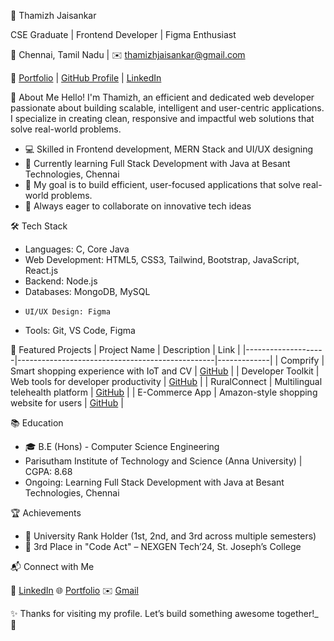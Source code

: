 🌟 Thamizh Jaisankar

CSE Graduate | Frontend Developer | Figma Enthusiast 

📍 Chennai, Tamil Nadu | ✉️ thamizhjaisankar@gmail.com  

🔗 [Portfolio](https://portfolio-fawn-beta-24.vercel.app/) | [GitHub Profile](https://github.com/Thamizhjaisankar-git) | [LinkedIn](www.linkedin.com/in/thamizhjaisankar)

👋 About Me
Hello! I'm Thamizh, an efficient and dedicated web developer passionate about building scalable, intelligent and user-centric applications. I specialize in creating clean, responsive and impactful web solutions that solve real-world problems.
- 💻 Skilled in Frontend development, MERN Stack and UI/UX designing
- 🧠 Currently learning Full Stack Development with Java at Besant Technologies, Chennai 
- 🎯 My goal is to build efficient, user-focused applications that solve real-world problems.
- 🔭 Always eager to collaborate on innovative tech ideas

🛠 Tech Stack
- Languages: C, Core Java  
- Web Development: HTML5, CSS3, Tailwind, Bootstrap, JavaScript, React.js  
- Backend: Node.js  
- Databases: MongoDB, MySQL  
-     UI/UX Design: Figma  
- Tools: Git, VS Code, Figma  

📌 Featured Projects
| Project Name       | Description                                     | Link        |
|--------------------|-------------------------------------------------|-------------|
| Comprify           | Smart shopping experience with IoT and CV       | [GitHub](#) |
| Developer Toolkit  | Web tools for developer productivity            | [GitHub](#) |
| RuralConnect       | Multilingual telehealth platform                | [GitHub](#) |
| E-Commerce App     | Amazon-style shopping website for users         | [GitHub](#) |
 
📚 Education
- 🎓 B.E (Hons) - Computer Science Engineering 
-  Parisutham Institute of Technology and Science (Anna University) | CGPA: 8.68 
- Ongoing: Learning Full Stack Development with Java at Besant Technologies, Chennai

🏆 Achievements
- 🥇 University Rank Holder (1st, 2nd, and 3rd across multiple semesters)
- 🏅 3rd Place in "Code Act" – NEXGEN Tech’24, St. Joseph’s College

📬 Connect with Me

💼 [LinkedIn](www.linkedin.com/in/thamizhjaisankar) 
🌐 [Portfolio](https://portfolio-fawn-beta-24.vercel.app/) 
✉️ [Gmail](thamizhjaisankar@gmail.com)  

✨ Thanks for visiting my profile. Let’s build something awesome together!_ 🚀
